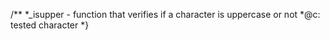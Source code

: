 
/**
*_isupper - function that verifies if a  character is uppercase or not
*@c: tested character
*}
